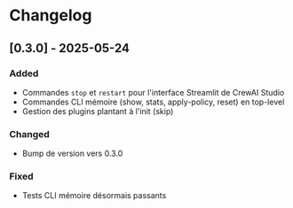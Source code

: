 # Changelog

## [0.3.0] - 2025-05-24

### Added
- Commandes `stop` et `restart` pour l'interface Streamlit de CrewAI Studio
- Commandes CLI mémoire (show, stats, apply-policy, reset) en top-level
- Gestion des plugins plantant à l'init (skip)

### Changed
- Bump de version vers 0.3.0

### Fixed
- Tests CLI mémoire désormais passants
